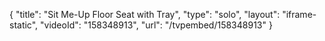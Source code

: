 {
    "title": "Sit Me-Up Floor Seat with Tray",
    "type": "solo",
    "layout": "iframe-static",
    "videoId": "158348913",
    "url": "\/tvpembed\/158348913"
}